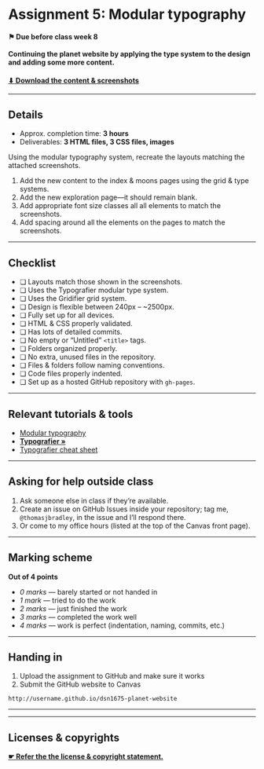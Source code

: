 # Assignment 5: Modular typography

#### ⚑ Due before class week 8

**Continuing the planet website by applying the type system to the design and adding some more content.**

#### [⬇ Download the content & screenshots](https://github.com/acgd-webdev-2/assignment-5/archive/master.zip)

---

## Details

- Approx. completion time: **3 hours**
- Deliverables: **3 HTML files, 3 CSS files, images**

Using the modular typography system, recreate the layouts matching the attached screenshots.

1. Add the new content to the index & moons pages using the grid & type systems.
3. Add the new exploration page—it should remain blank.
4. Add appropriate font size classes all all elements to match the screenshots.
5. Add spacing around all the elements on the pages to match the screenshots.

---

## Checklist

- ❏ Layouts match those shown in the screenshots.
- ❏ Uses the Typografier modular type system.
- ❏ Uses the Gridifier grid system.
- ❏ Design is flexible between 240px – ~2500px.
- ❏ Fully set up for all devices.
- ❏ HTML & CSS properly validated.
- ❏ Has lots of detailed commits.
- ❏ No empty or “Untitled” `<title>` tags.
- ❏ Folders organized properly.
- ❏ No extra, unused files in the repository.
- ❏ Files & folders follow naming conventions.
- ❏ Code files properly indented.
- ❏ Set up as a hosted GitHub repository with `gh-pages`.

---

## Relevant tutorials & tools

- [Modular typography](http://learn-the-web.algonquindesign.ca/topics/modular-typography/)
- [**Typografier »**](http://typografier.web-dev.tools/)
- [Typografier cheat sheet](http://learn-the-web.algonquindesign.ca/topics/typografier-cheat-sheet/)

---

## Asking for help outside class

1. Ask someone else in class if they’re available.
2. Create an issue on GitHub Issues inside your repository; tag me, `@thomasjbradley`, in the issue and I’ll respond there.
3. Or come to my office hours (listed at the top of the Canvas front page).

---

## Marking scheme

**Out of 4 points**

- *0 marks* — barely started or not handed in
- *1 mark* — tried to do the work
- *2 marks* — just finished the work
- *3 marks* — completed the work well
- *4 marks* — work is perfect (indentation, naming, commits, etc.)

---

## Handing in

1. Upload the assignment to GitHub and make sure it works
2. Submit the GitHub website to Canvas

```
http://username.github.io/dsn1675-planet-website
```

---
---

## Licenses & copyrights

[**☛ Refer the the license & copyright statement.**](https://github.com/acgd-webdev-2/meta)
